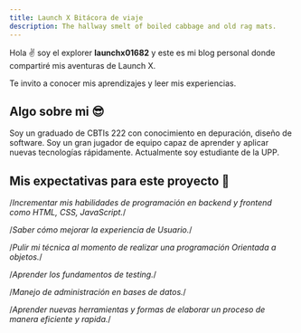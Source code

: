 ```yaml
---
title: Launch X Bitácora de viaje
description: The hallway smelt of boiled cabbage and old rag mats.
---
```


Hola ✌️  soy el explorer **launchx01682** y este es mi blog personal donde compartiré mis aventuras de Launch X.

Te invito a conocer mis aprendizajes y leer mis experiencias.

## Algo sobre mi 😎

Soy un graduado de CBTIs 222 con conocimiento en depuración, diseño de software. Soy un gran jugador de equipo capaz de aprender y aplicar nuevas tecnologías rápidamente. Actualmente soy estudiante de la UPP.

## Mis expectativas para este proyecto 🚀

/*Incrementar  mis habilidades de programación en backend y frontend como HTML, CSS, JavaScript.*/

/*Saber cómo mejorar la experiencia de Usuario.*/

/*Pulir mi técnica al momento de realizar una programación Orientada a objetos.*/

/*Aprender los fundamentos de  testing.*/

/*Manejo de administración en bases de datos.*/

/*Aprender nuevas herramientas y formas de elaborar un proceso de manera eficiente y rapida.*/




